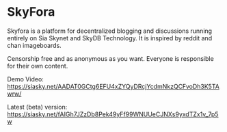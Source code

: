 # SkyFora

Skyfora is a platform for decentralized blogging and discussions running entirely on Sia Skynet and SkyDB Technology. It is inspired by reddit and chan imageboards.

Censorship free and as anonymous as you want. Everyone is responsible for their own content.

Demo Video:
https://siasky.net/AADAT0GCtg6EFU4xZYQyDRcjYcdmNkzQCFvoDh3K5TAwrw/

Latest (beta) version:
https://siasky.net/fAIGh7JZzDb8Pek49yFf99WNUUeCJNXs9yxdTZx1v_7p5w